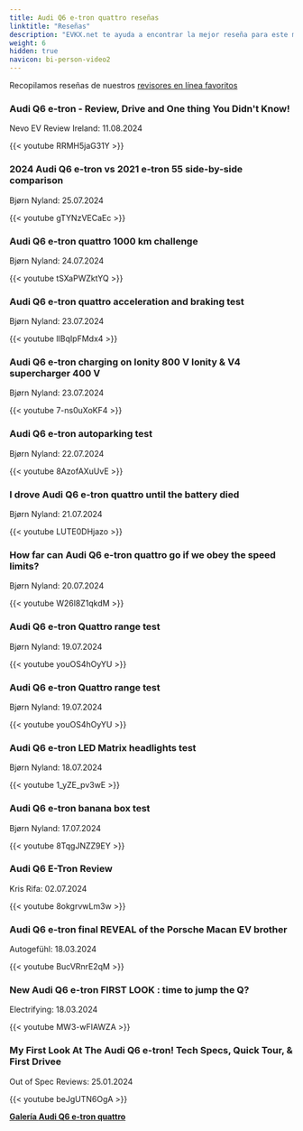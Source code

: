 ```yaml
---
title: Audi Q6 e-tron quattro reseñas
linktitle: "Reseñas"
description: "EVKX.net te ayuda a encontrar la mejor reseña para este modelo."
weight: 6
hidden: true
navicon: bi-person-video2
---
```

Recopilamos reseñas de nuestros [revisores en línea favoritos](../../../../../guides/evreviewers/)

<div class="container text-center shadow p-2 pe-4 mb-5 bg-body-tertiary rounded border">
<h3>Audi Q6 e-tron - Review, Drive and One thing You Didn't Know!</h3>
<p>Nevo EV Review Ireland: 11.08.2024</p>

{{< youtube RRMH5jaG31Y >}}

</div>
<div class="container text-center shadow p-2 pe-4 mb-5 bg-body-tertiary rounded border">
<h3>2024 Audi Q6 e-tron vs 2021 e-tron 55 side-by-side comparison</h3>
<p>Bjørn Nyland: 25.07.2024</p>

{{< youtube gTYNzVECaEc >}}

</div>
<div class="container text-center shadow p-2 pe-4 mb-5 bg-body-tertiary rounded border">
<h3>Audi Q6 e-tron quattro 1000 km challenge</h3>
<p>Bjørn Nyland: 24.07.2024</p>

{{< youtube tSXaPWZktYQ >}}

</div>
<div class="container text-center shadow p-2 pe-4 mb-5 bg-body-tertiary rounded border">
<h3>Audi Q6 e-tron quattro acceleration and braking test</h3>
<p>Bjørn Nyland: 23.07.2024</p>

{{< youtube lIBqIpFMdx4 >}}

</div>
<div class="container text-center shadow p-2 pe-4 mb-5 bg-body-tertiary rounded border">
<h3>Audi Q6 e-tron charging on Ionity 800 V Ionity & V4 supercharger 400 V</h3>
<p>Bjørn Nyland: 23.07.2024</p>

{{< youtube 7-ns0uXoKF4 >}}

</div>
<div class="container text-center shadow p-2 pe-4 mb-5 bg-body-tertiary rounded border">
<h3>Audi Q6 e-tron autoparking test</h3>
<p>Bjørn Nyland: 22.07.2024</p>

{{< youtube 8AzofAXuUvE >}}

</div>
<div class="container text-center shadow p-2 pe-4 mb-5 bg-body-tertiary rounded border">
<h3>I drove Audi Q6 e-tron quattro until the battery died</h3>
<p>Bjørn Nyland: 21.07.2024</p>

{{< youtube LUTE0DHjazo >}}

</div>
<div class="container text-center shadow p-2 pe-4 mb-5 bg-body-tertiary rounded border">
<h3>How far can Audi Q6 e-tron quattro go if we obey the speed limits?</h3>
<p>Bjørn Nyland: 20.07.2024</p>

{{< youtube W26l8Z1qkdM >}}

</div>
<div class="container text-center shadow p-2 pe-4 mb-5 bg-body-tertiary rounded border">
<h3>Audi Q6 e-tron Quattro range test</h3>
<p>Bjørn Nyland: 19.07.2024</p>

{{< youtube youOS4hOyYU >}}

</div>
<div class="container text-center shadow p-2 pe-4 mb-5 bg-body-tertiary rounded border">
<h3>Audi Q6 e-tron Quattro range test</h3>
<p>Bjørn Nyland: 19.07.2024</p>

{{< youtube youOS4hOyYU >}}

</div>
<div class="container text-center shadow p-2 pe-4 mb-5 bg-body-tertiary rounded border">
<h3>Audi Q6 e-tron LED Matrix headlights test</h3>
<p>Bjørn Nyland: 18.07.2024</p>

{{< youtube 1_yZE_pv3wE >}}

</div>
<div class="container text-center shadow p-2 pe-4 mb-5 bg-body-tertiary rounded border">
<h3>Audi Q6 e-tron banana box test</h3>
<p>Bjørn Nyland: 17.07.2024</p>

{{< youtube 8TqgJNZZ9EY >}}

</div>
<div class="container text-center shadow p-2 pe-4 mb-5 bg-body-tertiary rounded border">
<h3>Audi Q6 E-Tron Review</h3>
<p>Kris Rifa: 02.07.2024</p>

{{< youtube 8okgrvwLm3w >}}

</div>
<div class="container text-center shadow p-2 pe-4 mb-5 bg-body-tertiary rounded border">
<h3>Audi Q6 e-tron final REVEAL of the Porsche Macan EV brother</h3>
<p>Autogefühl: 18.03.2024</p>

{{< youtube BucVRnrE2qM >}}

</div>
<div class="container text-center shadow p-2 pe-4 mb-5 bg-body-tertiary rounded border">
<h3>New Audi Q6 e-tron FIRST LOOK : time to jump the Q?</h3>
<p>Electrifying: 18.03.2024</p>

{{< youtube MW3-wFIAWZA >}}

</div>
<div class="container text-center shadow p-2 pe-4 mb-5 bg-body-tertiary rounded border">
<h3>My First Look At The Audi Q6 e-tron! Tech Specs, Quick Tour, & First Drivee</h3>
<p>Out of Spec Reviews: 25.01.2024</p>

{{< youtube beJgUTN6OgA >}}

</div>
<div class="mt-3 mb-3">
<a href="../gallery/" class="text-decoration-none text-black">
<strong><i class="bi-arrow-left"></i>Galería  </strong>
</a>
<a href="../" class="text-decoration-none text-black float-end">
<strong>Audi Q6 e-tron quattro <i class="bi-arrow-right"></i></strong>
</a>
</div>
